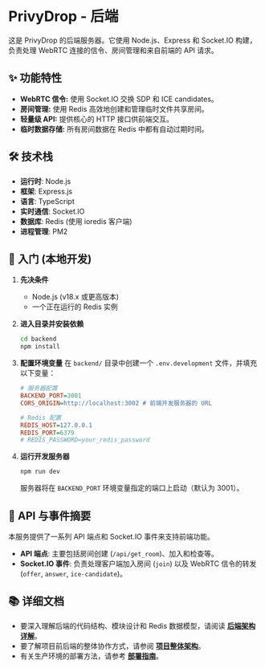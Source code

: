 # PrivyDrop - 后端

这是 PrivyDrop 的后端服务器。它使用 Node.js、Express 和 Socket.IO 构建，负责处理 WebRTC 连接的信令、房间管理和来自前端的 API 请求。

## ✨ 功能特性

- **WebRTC 信令:** 使用 Socket.IO 交换 SDP 和 ICE candidates。
- **房间管理:** 使用 Redis 高效地创建和管理临时文件共享房间。
- **轻量级 API:** 提供核心的 HTTP 接口供前端交互。
- **临时数据存储:** 所有房间数据在 Redis 中都有自动过期时间。

## 🛠️ 技术栈

- **运行时**: Node.js
- **框架**: Express.js
- **语言**: TypeScript
- **实时通信**: Socket.IO
- **数据库**: Redis (使用 ioredis 客户端)
- **进程管理**: PM2

## 🚀 入门 (本地开发)

1.  **先决条件**

    - Node.js (v18.x 或更高版本)
    - 一个正在运行的 Redis 实例

2.  **进入目录并安装依赖**

    ```bash
    cd backend
    npm install
    ```

3.  **配置环境变量**
    在 `backend/` 目录中创建一个 `.env.development` 文件，并填充以下变量：

    ```ini
    # 服务器配置
    BACKEND_PORT=3001
    CORS_ORIGIN=http://localhost:3002 # 前端开发服务器的 URL

    # Redis 配置
    REDIS_HOST=127.0.0.1
    REDIS_PORT=6379
    # REDIS_PASSWORD=your_redis_password
    ```

4.  **运行开发服务器**
    ```bash
    npm run dev
    ```
    服务器将在 `BACKEND_PORT` 环境变量指定的端口上启动（默认为 3001）。

## 📖 API 与事件摘要

本服务提供了一系列 API 端点和 Socket.IO 事件来支持前端功能。

- **API 端点**: 主要包括房间创建 (`/api/get_room`)、加入和检查等。
- **Socket.IO 事件**: 负责处理客户端加入房间 (`join`) 以及 WebRTC 信令的转发 (`offer`, `answer`, `ice-candidate`)。

## 📚 详细文档

- 要深入理解后端的代码结构、模块设计和 Redis 数据模型，请阅读 [**后端架构详解**](../docs/BACKEND_ARCHITECTURE.zh-CN.md)。
- 要了解项目前后端的整体协作方式，请参阅 [**项目整体架构**](../docs/ARCHITECTURE.zh-CN.md)。
- 有关生产环境的部署方法，请参考 [**部署指南**](../docs/DEPLOYMENT.zh-CN.md)。
